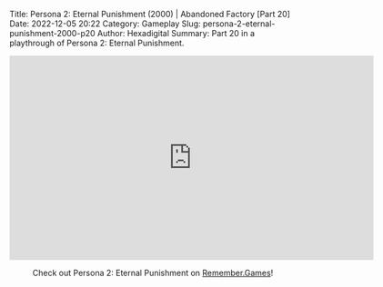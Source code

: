 Title: Persona 2: Eternal Punishment (2000) | Abandoned Factory [Part 20]
Date: 2022-12-05 20:22
Category: Gameplay
Slug: persona-2-eternal-punishment-2000-p20
Author: Hexadigital
Summary: Part 20 in a playthrough of Persona 2: Eternal Punishment.

<center><iframe src="https://www.youtube.com/embed/kzRRcbk3tL4?feature=oembed" allow="accelerometer; autoplay; encrypted-media; gyroscope; picture-in-picture" width="640" height="360" frameborder="0"></iframe>

Check out Persona 2: Eternal Punishment on [Remember.Games](https://remember.games/game/4628/persona-2-eternal-punishment/)!</center>

